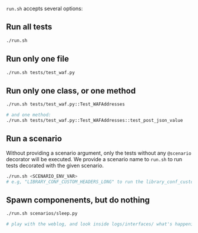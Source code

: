 `run.sh` accepts several options:

## Run all tests

```bash
./run.sh
```

## Run only one file

```bash
./run.sh tests/test_waf.py
```

## Run only one class, or one method

```bash
./run.sh tests/test_waf.py::Test_WAFAddresses

# and one method:
./run.sh tests/test_waf.py::Test_WAFAddresses::test_post_json_value
```

## Run a scenario

Without providing a scenario argument, only the tests without any `@scenario` decorator will be executed. We provide a scenario name to `run.sh` to run tests decorated with the given scenario.

```bash
./run.sh <SCENARIO_ENV_VAR>
# e.g, "LIBRARY_CONF_CUSTOM_HEADERS_LONG" to run the library_conf_custom_headers_long scenario
```

## Spawn componenents, but do nothing

```bash
./run.sh scenarios/sleep.py

# play with the weblog, and look inside logs/interfaces/ what's happening
```
